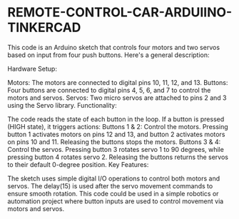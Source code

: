 # REMOTE-CONTROL-CAR-ARDUIINO-TINKERCAD

This code is an Arduino sketch that controls four motors and two servos based on input from four push buttons. Here's a general description:

Hardware Setup:

Motors: The motors are connected to digital pins 10, 11, 12, and 13.
Buttons: Four buttons are connected to digital pins 4, 5, 6, and 7 to control the motors and servos.
Servos: Two micro servos are attached to pins 2 and 3 using the Servo library.
Functionality:

The code reads the state of each button in the loop. If a button is pressed (HIGH state), it triggers actions:
Buttons 1 & 2: Control the motors. Pressing button 1 activates motors on pins 12 and 13, and button 2 activates motors on pins 10 and 11. Releasing the buttons stops the motors.
Buttons 3 & 4: Control the servos. Pressing button 3 rotates servo 1 to 90 degrees, while pressing button 4 rotates servo 2. Releasing the buttons returns the servos to their default 0-degree position.
Key Features:

The sketch uses simple digital I/O operations to control both motors and servos.
The delay(15) is used after the servo movement commands to ensure smooth rotation.
This code could be used in a simple robotics or automation project where button inputs are used to control movement via motors and servos.
